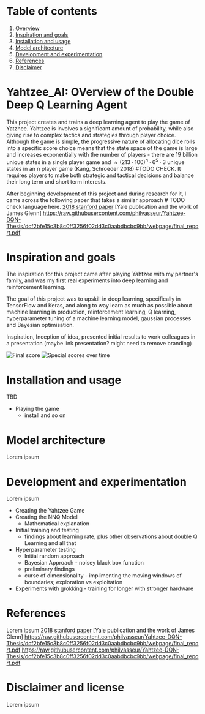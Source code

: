 # Table of contents
1. [Overview](#Yahtzee_AI)
2. [Inspiration and goals](#Inspiration)
2. [Installation and usage](#Installation-and-usage)
3. [Model architecture](#Model-architecture)
4. [Development and experimentation](#Development-and-experimentation)
5. [References](#References)
6. [Disclaimer](#Disclaimer-and-license)

# Yahtzee_AI: OVerview of the Double Deep Q Learning Agent
This project creates and trains a deep learning agent to play the game of Yatzhee. Yahtzee is involves a significant amount of probability, while also giving rise to complex tactics and strategies through player choice. Although the game is simple, the progressive nature of allocating dice rolls into a specific score choice means that the state space of the game is large and increases exponentially with the number of players - there are 19 billion unique states in a single player game and $≈ (213·100)^n · 6^5· 3$ unique states in an n player game (Kang, Schroeder 2018) #TODO CHECK. It requires players to make both strategic and tactical decisions and balance their long term and short term interests.

After beginning development of this project and during research for it, I came across the following paper that takes a similar approach # TODO check language here.
[2018 stanford paper](https://web.stanford.edu/class/aa228/reports/2018/final75.pdf)
[Yale publication and the work of James Glenn] https://raw.githubusercontent.com/philvasseur/Yahtzee-DQN-Thesis/dcf2bfe15c3b8c0ff3256f02dd3c0aabdbcbc9bb/webpage/final_report.pdf

<a id="Inspiration"></a>
# Inspiration and goals

The inspiration for this project came after playing Yahtzee with my partner's family, and was my first real experiments into deep learning and reinforcement learning. 

The goal of this project was to upskill in deep learning, specifically in TensorFlow and Keras, and along to way learn as much as possible about machine learning in production, reinforcement learning, Q learning, hyperparameter tuning of a machine learning model, gaussian processes and Bayesian optimisation.

Inspiration, Inception of idea, presented initial results to work colleagues in a presentation (maybe link presentation? might need to remove branding)

![Final score](https://github.com/byrnesy924/Yatzhee_AI/assets/89000131/93157c57-05bc-43ef-a47b-5b0957a3d9a4)
![Special scores over time](https://github.com/byrnesy924/Yatzhee_AI/assets/89000131/bb1f376d-674f-47e2-922f-0b65565f2516)

# Installation and usage
TBD
- Playing the game
    - install and so on

# Model architecture
Lorem ipsum

# Development and experimentation
Lorem ipsum
- Creating the Yahtzee Game
- Creating the NNQ Model
    - Mathematical explanation
- Initial training and testing
    - findings about learning rate, plus other observations about double Q Learning and all that
- Hyperparameter testing
    - Initial random approach
    - Bayesian Approach - noisey black box function
    - preliminary findings
    - curse of dimensionality - implimenting the moving windows of boundaries; exploration vs exploitation
- Experiments with grokking - training for longer with stronger hardware

# References
Lorem ipsum
[2018 stanford paper](https://web.stanford.edu/class/aa228/reports/2018/final75.pdf)
[Yale publication and the work of James Glenn] https://raw.githubusercontent.com/philvasseur/Yahtzee-DQN-Thesis/dcf2bfe15c3b8c0ff3256f02dd3c0aabdbcbc9bb/webpage/final_report.pdf
https://raw.githubusercontent.com/philvasseur/Yahtzee-DQN-Thesis/dcf2bfe15c3b8c0ff3256f02dd3c0aabdbcbc9bb/webpage/final_report.pdf


# Disclaimer and license
Lorem ipsum

